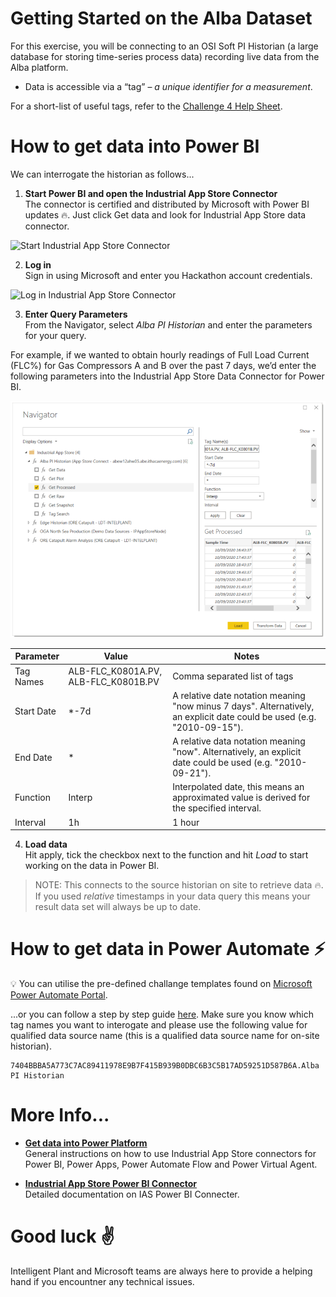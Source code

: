 # Getting Started on the Alba Dataset

For this exercise, you will be connecting to an OSI Soft PI Historian (a large database for storing time-series process data) recording live data from the Alba platform.

* Data is accessible via a “tag” – *a unique identifier for a measurement*.

For a short-list of useful tags, refer to the [Challenge 4 Help Sheet](https://github.com/intelligentplant/codeless-hackathon-resource/blob/master/resources/Challenge4HelpSheet.pdf).

# How to get data into Power BI

We can interrogate the historian as follows...

1. **Start Power BI and open the Industrial App Store Connector**<br />
The connector is certified and distributed by Microsoft with Power BI updates :fire:. Just click Get data and look for Industrial App Store data connector.

![Start Industrial App Store Connector](https://intelligentplant.com/datasheets/powerplatform/resources/ias-pp-start-connector.gif)

2. **Log in**<br />
Sign in using Microsoft and enter you Hackathon account credentials. 

![Log in Industrial App Store Connector](https://intelligentplant.com/datasheets/powerplatform/resources/ias-pp-start-connector-log-in.gif)


3. **Enter Query Parameters**<br />
From the Navigator, select *Alba PI Historian* and enter the parameters for your query.

For example, if we wanted to obtain hourly readings of Full Load Current (FLC%) for Gas Compressors A and B over the past 7 days, we’d enter the following parameters into the Industrial App Store Data Connector for Power BI.

![](images/Challenge4DataGuide01.png)

| Parameter | Value | Notes |
|-----------|-------|-------|
|Tag Names |  ALB-FLC_K0801A.PV, ALB-FLC_K0801B.PV | Comma separated list of tags |
| Start Date | *-7d| A relative date notation meaning "now minus 7 days". Alternatively, an explicit date could be used (e.g. "2010-09-15"). |
|End Date | *| A relative data notation meaning "now". Alternatively, an explicit date could be used (e.g. "2010-09-21").|
| Function | Interp | Interpolated date, this means an approximated value is derived for the specified interval. |
| Interval | 1h | 1 hour |

4. **Load data**<br />Hit apply, tick the checkbox next to the function and hit *Load* to start working on the data in Power BI.<br />

> NOTE: This connects to the source historian on site to retrieve data :fire:. If you used *relative* timestamps in your data query this means your result data set will always be up to date.

# How to get data in Power Automate :zap:

:bulb: You can utilise the pre-defined challange templates found on [Microsoft Power Automate Portal](https://flow.microsoft.com/).

...or you can follow a step by step guide [here](https://github.com/intelligentplant/codeless-hackathon-resource/blob/master/resources/get-data-into-power-platform.MD#power-automate-zap "Industrial App Store - Get data into Power Automate"). Make sure you know which tag names you want to interogate and please use the following value for qualified data source name (this is a qualified data source name for on-site historian).

```text
7404BBBA5A773C7AC89411978E9B7F415B939B0DBC6B3C5B17AD59251D587B6A.Alba PI Historian
```


# More Info...

* [**Get data into Power Platform**](https://github.com/intelligentplant/codeless-hackathon-resource/blob/master/resources/get-data-into-power-platform.MD)<br/> General instructions on how to use Industrial App Store connectors for Power BI, Power Apps, Power Automate Flow and Power Virtual Agent.

* [**Industrial App Store Power BI Connector**](https://github.com/intelligentplant/IAS-Power-BI-connector)<br/> Detailed documentation on IAS Power BI Connecter.

# Good luck :v:

Intelligent Plant and Microsoft teams are always here to provide a helping hand if you encountner any technical issues.
